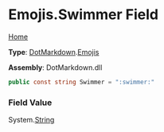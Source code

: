 # Emojis\.Swimmer Field

[Home](../../../README.md)

**Type**: [DotMarkdown](../../README.md)\.[Emojis](../README.md)

**Assembly**: DotMarkdown\.dll

```csharp
public const string Swimmer = ":swimmer:"
```

### Field Value

System\.[String](https://docs.microsoft.com/en-us/dotnet/api/system.string)